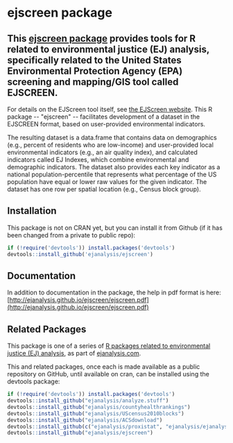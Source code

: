# ejscreen package

## This [ejscreen package](https://ejanalysis.github.io/ejscreen/) provides tools for R related to environmental justice (EJ) analysis, specifically related to the United States Environmental Protection Agency (EPA) screening and mapping/GIS tool called EJSCREEN.

For details on the EJScreen tool itself, see [the EJScreen website](https://www.epa.gov/ejscreen). This R package -- "ejscreen" -- facilitates development of a dataset in the EJSCREEN format, based on user-provided environmental indicators.

The resulting dataset is a data.frame that contains data on demographics (e.g., percent of residents who are low-income) and user-provided local environmental indicators (e.g., an air quality index), and calculated indicators called EJ Indexes, which combine environmental and demographic indicators. The dataset also provides each key indicator as a national population-percentile that represents what percentage of the US population have equal or lower raw values for the given indicator. The dataset has one row per spatial location (e.g., Census block group).

## Installation

This package is not on CRAN yet, but you can install it from Github (if it has been changed from a private to public repo):

```r
if (!require('devtools')) install.packages('devtools')
devtools::install_github('ejanalysis/ejscreen')
```

## Documentation

In addition to documentation in the package, the help in pdf format is here:
[http://ejanalysis.github.io/ejscreen/ejscreen.pdf](http://ejanalysis.github.io/ejscreen/ejscreen.pdf)

## Related Packages

This package is one of a series of [R packages related to environmental justice (EJ) analysis](http://ejanalysis.github.io/), as part of [ejanalysis.com](http://www.ejanalysis.com).  

This and related packages, once each is made available as a public repository on GitHub, until available on cran, can be installed using the devtools package: 

```r
if (!require('devtools')) install.packages('devtools')
devtools::install_github("ejanalysis/analyze.stuff")  
devtools::install_github("ejanalysis/countyhealthrankings")  
devtools::install_github("ejanalysis/UScensus2010blocks")  
devtools::install_github("ejanalysis/ACSdownload")  
devtools::install_github(c("ejanalysis/proxistat", "ejanalysis/ejanalysis"))
devtools::install_github("ejanalysis/ejscreen")
```
